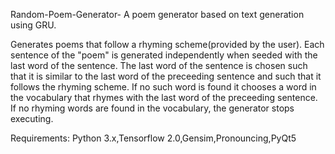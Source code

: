  Random-Poem-Generator-
A poem generator based on text generation using GRU.

Generates poems that follow a rhyming scheme(provided by the user).
Each sentence of the "poem" is generated independently when seeded with the last word of the sentence.
The last word of the sentence is chosen such that it is similar to the last word of the preceeding sentence and such that it follows the rhyming scheme.
If no such word is found it chooses a word in the vocabulary that rhymes with the last word of the preceeding sentence.
If no rhyming words are found in the vocabulary, the generator stops executing.

Requirements:
Python 3.x,Tensorflow 2.0,Gensim,Pronouncing,PyQt5  


